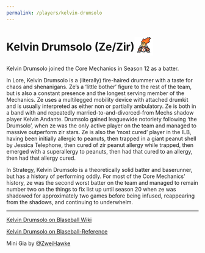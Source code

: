```yaml
---
permalink: /players/kelvin-drumsolo
---
```


# Kelvin Drumsolo (Ze/Zir)<img src="../../assets/mini-kelvinDrumsolo.png" style="padding-bottom: 6px; vertical-align: middle; display: inline" alt="Kelvin Drumsolo Mini by Zweihawke">

Kelvin Drumsolo joined the Core Mechanics in Season 12 as a batter.

In Lore, Kelvin Drumsolo is a (literally) fire-haired drummer with a taste for chaos and shenanigans. Ze’s a ‘little 
bother’ figure to the rest of the team, but is also a constant presence and the longest serving member of the Mechanics.
Ze uses a multilegged mobility device with attached drumkit and is usually interpreted as either non or partially 
ambulatory. Ze is both in a band with and repeatedly married-to-and-divorced-from Mechs shadow player Kelvin Andante. 
Drumsolo gained leaguewide notoriety following ‘the Drumsolo’, when ze was the only active player on the team and 
managed to massive outperform zir stars. Ze is also the ‘most cured’ player in the ILB, having been initially allergic 
to peanuts, then trapped in a giant peanut shell by Jessica Telephone, then cured of zir peanut allergy while trapped, 
then emerged with a superallergy to peanuts, then had that cured to an allergy, then had that allergy cured.

In Strategy, Kelvin Drumsolo is a theoretically solid batter and baserunner, but has a history of performing oddly. For 
most of the Core Mechanics’ history, ze was the second worst batter on the team and managed to remain number two on the 
things to fix list up until season 20 when ze was shadowed for approximately two games before being infused, reappearing 
from the shadows, and continuing to underwhelm.


---
[Kelvin Drumsolo on Blaseball Wiki](https://www.blaseball.wiki/w/Kelvin_Drumsolo)

[Kelvin Drumsolo on Blaseball-Reference](https://blaseball-reference.com/players/kelvin-drumsolo)

Mini Gia by [@ZweiHawke](https://twitter.com/zweihawke)
